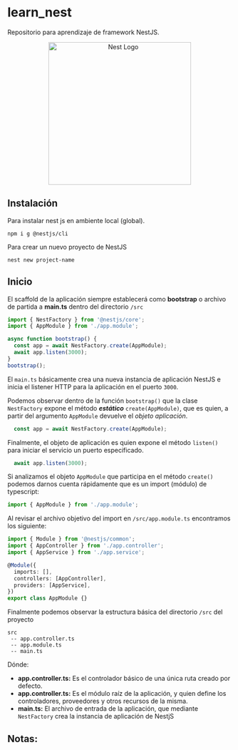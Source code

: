 # learn_nest

Repositorio para aprendizaje de framework NestJS. 

<p align="center">
  <a href="http://nestjs.com/" target="blank"><img src="https://nestjs.com/img/logo_text.svg" width="320" alt="Nest Logo" /></a>
</p>


## Instalación

Para instalar nest js en ambiente local (global).

`npm i g @nestjs/cli`

Para crear un nuevo proyecto de NestJS

`nest new project-name`


## Inicio

El scaffold de la aplicación siempre establecerá como **bootstrap** o archivo de partida a **main.ts** dentro del directorio `/src`

```typescript
import { NestFactory } from '@nestjs/core';
import { AppModule } from './app.module';

async function bootstrap() {
  const app = await NestFactory.create(AppModule);
  await app.listen(3000);
}
bootstrap();
```

El `main.ts` básicamente crea una nueva instancia de aplicación NestJS e inicia el listener HTTP para la aplicación en el puerto `3000`.

Podemos observar dentro de la función `bootstrap()` que la clase `NestFactory` expone el método **_estático_** `create(AppModule)`, que es quien, a partir del argumento `AppModule` devuelve el _objeto aplicación_. 

```typescript
  const app = await NestFactory.create(AppModule);
```

Finalmente, el objeto de aplicación es quien expone el método `listen()` para iniciar el servicio un puerto especificado.

```typescript
  await app.listen(3000);
```

Si analizamos el objeto `AppModule` que participa en el método `create()` podemos darnos cuenta rápidamente que es un import (módulo) de typescript:

```typescript
import { AppModule } from './app.module';
```

Al revisar el archivo objetivo del import en `/src/app.module.ts` encontramos los siguiente:

```typescript
import { Module } from '@nestjs/common';
import { AppController } from './app.controller';
import { AppService } from './app.service';

@Module({
  imports: [],
  controllers: [AppController],
  providers: [AppService],
})
export class AppModule {}
```

Finalmente podemos observar la estructura básica del directorio `/src` del proyecto

```
src
 -- app.controller.ts
 -- app.module.ts
 -- main.ts
```

Dónde: 
* **app.controller.ts:** Es el controlador básico de una única ruta creado por defecto.
* **app.controller.ts:** Es el módulo raíz de la aplicación, y quien define los controladores, proveedores y otros recursos de la misma.
* **main.ts:** El archivo de entrada de la aplicación, que mediante `NestFactory` crea la instancia de aplicación de NestjS


## Notas:

